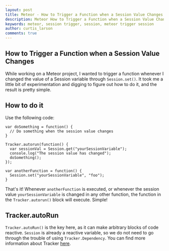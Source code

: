 ```yaml
---
layout: post
title: Meteor - How to Trigger a Function when a Session Value Changes
description: Meteor How to Trigger a Function when a Session Value Changes
keywords: meteor, session trigger, session, meteor trigger session
author: curtis_larson
comments: true
---
```


## How to Trigger a Function when a Session Value Changes

While working on a Meteor project, I wanted to trigger a function whenever I changed the value of a Session variable through `Session.set()`. It took me a little bit of experimentation and digging to figure out how to do it, and the result is pretty simple.

## How to do it

Use the following code:

    var doSomething = function() {
      // Do something when the session value changes
    }

    Tracker.autorun(function() {
      var sessionVal = Session.get("yourSessionVariable");
      console.log("The session value has changed");
      doSomething();
    });

    var anotherFunction = function() {
      Session.set("yourSessionVariable", "foo");
    }

That's it! Whenever `anotherFunction` is executed, or whenever the session value `yourSessionVariable` is changed in any other function, the function in the `Tracker.autorun()` block will execute. Simple!

## Tracker.autoRun

`Tracker.autoRun()` is the key here, as it can make arbitrary blocks of code reactive. `Session` is already a reactive variable, so we do not need to go through the trouble of using `Tracker.Dependency`. You can find more information about Tracker [here](http://docs.meteor.com/#/full/tracker_autorun).